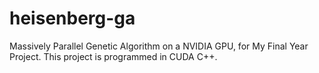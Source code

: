 heisenberg-ga
=============

Massively Parallel Genetic Algorithm on a NVIDIA GPU, for My Final Year Project. This project is programmed in CUDA C++.
